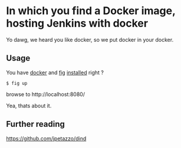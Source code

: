 In which you find a Docker image, hosting Jenkins with docker 
=============================================================

Yo dawg, we heard you like docker, so we put docker in your docker.

Usage
-----
You have [docker](https://docs.docker.com/installation/) and [fig](http://www.fig.sh/install.html) [installed](https://github.com/muccg/ccg-devsetup) right ?

    $ fig up

browse to http://localhost:8080/

Yea, thats about it.


Further reading
---------------
https://github.com/jpetazzo/dind


